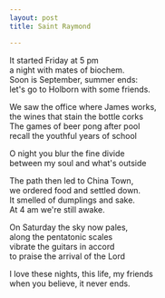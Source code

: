 ```yaml
---
layout: post
title: Saint Raymond

---
```


It started Friday at 5 pm  
a night with mates of biochem.  
Soon is September, summer ends:  
let's go to Holborn with some friends.  

We saw the office where James works,  
the wines that stain the bottle corks  
The games of beer pong after pool  
recall the youthful years of school  

O night you blur the fine divide  
between my soul and what's outside  

The path then led to China Town,  
we ordered food and settled down.  
It smelled of dumplings and sake.  
At 4 am we're still awake.  

On Saturday the sky now pales,  
along the pentatonic scales   
vibrate the guitars in accord  
to praise the arrival of the Lord  

I love these nights, this life, my friends  
when you believe, it never ends.  
